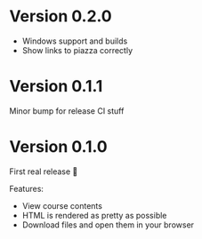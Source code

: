 # Version 0.2.0

  - Windows support and builds
  - Show links to piazza correctly

# Version 0.1.1

Minor bump for release CI stuff


# Version 0.1.0

First real release 🎉

Features:

  - View course contents
  - HTML is rendered as pretty as possible
  - Download files and open them in your browser
